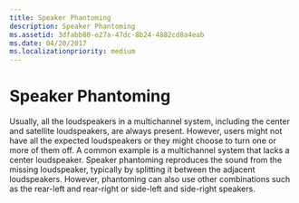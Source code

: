 ```yaml
---
title: Speaker Phantoming
description: Speaker Phantoming
ms.assetid: 3dfabb80-e27a-47dc-8b24-4882cd8a4eab
ms.date: 04/20/2017
ms.localizationpriority: medium
---
```


# Speaker Phantoming


Usually, all the loudspeakers in a multichannel system, including the center and satellite loudspeakers, are always present. However, users might not have all the expected loudspeakers or they might choose to turn one or more of them off. A common example is a multichannel system that lacks a center loudspeaker. Speaker phantoming reproduces the sound from the missing loudspeaker, typically by splitting it between the adjacent loudspeakers. However, phantoming can also use other combinations such as the rear-left and rear-right or side-left and side-right speakers.

 

 




